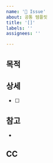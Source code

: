 ```yaml
---
name: '📝 Issue'
about: 공통 템플릿
title: '[]'
labels: ''
assignees: ''

---
```


## 목적
>
## 상세
- [ ]
## 참고
-
## CC